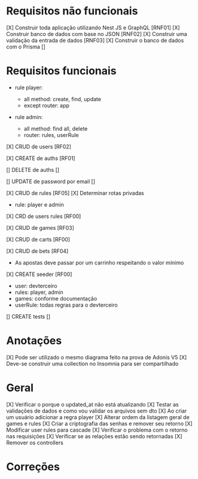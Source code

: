 # Requisitos não funcionais
[X] Construir toda aplicação utilizando Nest JS e GraphQL [RNF01]
[X] Construir banco de dados com base no JSON [RNF02]
[X] Construir uma validação da entrada de dados [RNF03]
[X] Construir o banco de dados com o Prisma []

# Requisitos funcionais
* rule player:
  * all method: create, find, update
  * except router: app

* rule admin:
  * all method: find all, delete
  * router: rules, userRule

[X] CRUD de users [RF02]

[X] CREATE de auths [RF01]

[] DELETE de auths []

[] UPDATE de password por email []

[X] CRUD de rules [RF05]
  [X] Determinar rotas privadas
  * rule: player e admin

[X] CRD de users rules [RF00]

[X] CRUD de games [RF03]

[X] CRUD de carts [RF00]

[X] CRUD de bets [RF04]
  * As apostas deve passar por um carrinho respeitando o valor mínimo

[X] CREATE seeder [RF00]
  * user: devterceiro
  * rules: player, admin
  * games: conforme documentação
  * userRule: todas regras para o devterceiro

[] CREATE tests []

# Anotações
[X] Pode ser utilizado o mesmo diagrama feito na prova de Adonis V5
[X] Deve-se construir uma collection no Insomnia para ser compartilhado

# Geral
[X] Verificar o porque o updated_at não está atualizando
[X] Testar as validações de dados e como vou validar os arquivos sem dto
[X] Ao criar um usuário adicionar a regra player
[X] Alterar ordem da listagem geral de games e rules
[X] Criar a criptografia das senhas e remover seu retorno
[X] Modificar user rules para cascade
[X] Verificar o problema com o retorno nas requisições
[X] Verificar se as relações estão sendo retornadas
[X] Remover os controllers

# Correções
